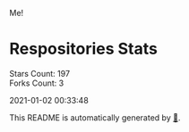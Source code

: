 Me!

# Respositories Stats
Stars Count: 197  
Forks Count: 3

2021-01-02 00:33:48  

This README is automatically generated by [🐰](https://github.com/rnitta/rnitta).
